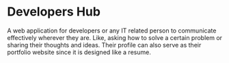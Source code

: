 # Developers Hub
A web application for developers or any IT related person to communicate effectively wherever they are. Like, asking how to solve a certain problem or sharing their thoughts and ideas. Their profile can also serve as their portfolio website since it is designed like a resume.
